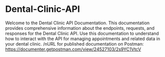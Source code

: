 # Dental-Clinic-API
Welcome to the Dental Clinic API Documentation. This documentation provides comprehensive information about the endpoints, requests, and responses for the Dental Clinic API. Use this documentation to understand how to interact with the API for managing appointments and related data in your dental clinic.
/nURL for published documentation on Postman:
https://documenter.getpostman.com/view/24527103/2s9YC1VtcV

